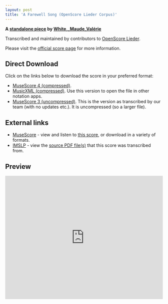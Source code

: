 ```yaml
---
layout: post
title: 'A Farewell Song (OpenScore Lieder Corpus)'
---
```


__A [standalone piece](https://fourscoreandmore.org/openscore/lieder/White,_Maude_Val%C3%A9rie/_/) by [White,_Maude_Valérie](https://fourscoreandmore.org/openscore/lieder/White,_Maude_Val%C3%A9rie)__

Transcribed and maintained by contributors to [OpenScore Lieder].

Please visit the [official score page] for more information.

[official score page]: https://musescore.com/openscore-lieder-corpus/scores/6230776
[OpenScore Lieder]: https://musescore.com/openscore-lieder-corpus

## Direct Download

Click on the links below to download the score in your preferred format:
- [MuseScore 4 (compressed)](https://fourscoreandmore.org/openscore/lieder/White,_Maude_Val%C3%A9rie/_/A_Farewell_Song.mscz).
- [MusicXML (compressed)](https://fourscoreandmore.org/openscore/lieder/White,_Maude_Val%C3%A9rie/_/A_Farewell_Song.mxl). Use this version to open the file in other notation apps.
- [MuseScore 3 (uncompressed)](https://raw.githubusercontent.com/OpenScore/Lieder/refs/heads/main/scores/White,_Maude_Val%C3%A9rie/_/A_Farewell_Song/lc6230776.mscx). This is the version as transcribed by our team (with no updates etc.). It is uncompressed (so a larger file).

## External links

- [MuseScore] - view and listen to [this score][MuseScore], or download in a variety of formats.
- [IMSLP] - view the [source PDF file(s)][IMSLP] that this score was transcribed from.

[MuseScore]: https://musescore.com/score/6230776
[IMSLP]: https://imslp.org/wiki/Special:ReverseLookup/629934

## Preview

<iframe width="100%" height="394" src="https://musescore.com/openscore-lieder-corpus/scores/6230776/embed" frameborder="0" allowfullscreen allow="autoplay; fullscreen"></iframe>
